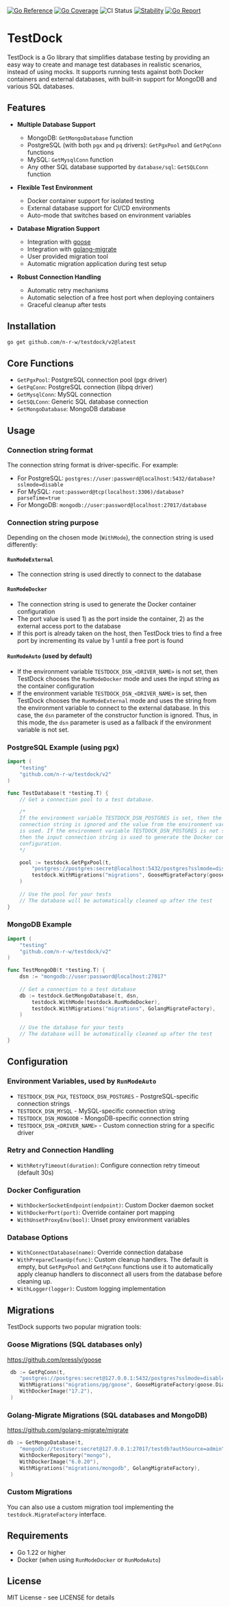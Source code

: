[![Go Reference](https://pkg.go.dev/badge/github.com/n-r-w/testdock/v2.svg)](https://pkg.go.dev/github.com/n-r-w/testdock/v2)
[![Go Coverage](https://github.com/n-r-w/testdock/v2/wiki/coverage.svg)](https://raw.githack.com/wiki/n-r-w/testdock/coverage.html)
![CI Status](https://github.com/n-r-w/testdock/v2/actions/workflows/go.yml/badge.svg)
[![Stability](http://badges.github.io/stability-badges/dist/stable.svg)](http://github.com/badges/stability-badges)
[![Go Report](https://goreportcard.com/badge/github.com/n-r-w/testdock/v2?v=6b996d51d6235dbae980d0120d11be6ffd65851f)](https://goreportcard.com/badge/github.com/n-r-w/testdock/v2)

# TestDock

TestDock is a Go library that simplifies database testing by providing an easy way to create and manage test databases in realistic scenarios, instead of using mocks. It supports running tests against both Docker containers and external databases, with built-in support for MongoDB and various SQL databases.

## Features

- **Multiple Database Support**  
  - MongoDB: `GetMongoDatabase` function
  - PostgreSQL (with both `pgx` and `pq` drivers): `GetPgxPool` and `GetPqConn` functions
  - MySQL: `GetMysqlConn` function
  - Any other SQL database supported by `database/sql`: `GetSQLConn` function

- **Flexible Test Environment**
  - Docker container support for isolated testing
  - External database support for CI/CD environments
  - Auto-mode that switches based on environment variables

- **Database Migration Support**
  - Integration with [goose](https://github.com/pressly/goose)
  - Integration with [golang-migrate](https://github.com/golang-migrate/migrate)
  - User provided migration tool
  - Automatic migration application during test setup

- **Robust Connection Handling**
  - Automatic retry mechanisms
  - Automatic selection of a free host port when deploying containers
  - Graceful cleanup after tests

## Installation

```bash
go get github.com/n-r-w/testdock/v2@latest
```

## Core Functions

- `GetPgxPool`: PostgreSQL connection pool (pgx driver)
- `GetPqConn`: PostgreSQL connection (libpq driver)
- `GetMysqlConn`: MySQL connection
- `GetSQLConn`: Generic SQL database connection
- `GetMongoDatabase`: MongoDB database

## Usage

### Connection string format

The connection string format is driver-specific. For example:

- For PostgreSQL: `postgres://user:password@localhost:5432/database?sslmode=disable`
- For MySQL: `root:password@tcp(localhost:3306)/database?parseTime=true`
- For MongoDB: `mongodb://user:password@localhost:27017/database`

### Connection string purpose

Depending on the chosen mode (`WithMode`), the connection string is used differently:

#### `RunModeExternal`

- The connection string is used directly to connect to the database

#### `RunModeDocker`

- The connection string is used to generate the Docker container configuration
- The port value is used 1) as the port inside the container, 2) as the external access port to the database
- If this port is already taken on the host, then TestDock tries to find a free port by incrementing its value by 1 until a free port is found

#### `RunModeAuto` (used by default)

- If the environment variable `TESTDOCK_DSN_<DRIVER_NAME>` is not set, then TestDock chooses
the `RunModeDocker` mode and uses the input string as the container configuration
- If the environment variable `TESTDOCK_DSN_<DRIVER_NAME>` is set, then TestDock chooses
the `RunModeExternal` mode and uses the string from the environment variable to connect to the external database. In this case, the `dsn` parameter of the constructor function is ignored.
Thus, in this mode, the `dsn` parameter is used as a fallback if the environment variable is not set.

### PostgreSQL Example (using pgx)

```go
import (
    "testing"
    "github.com/n-r-w/testdock/v2"
)

func TestDatabase(t *testing.T) {          
    // Get a connection pool to a test database.

    /* 
    If the environment variable TESTDOCK_DSN_POSTGRES is set, then the input 
    connection string is ignored and the value from the environment variable
    is used. If the environment variable TESTDOCK_DSN_POSTGRES is not set, 
    then the input connection string is used to generate the Docker container 
    configuration.
    */

    pool := testdock.GetPgxPool(t, 
        "postgres://postgres:secret@localhost:5432/postgres?sslmode=disable",
        testdock.WithMigrations("migrations", GooseMigrateFactory(goose.DialectPostgres, "pgx")),        
    )
    
    // Use the pool for your tests
    // The database will be automatically cleaned up after the test
}
```

### MongoDB Example

```go
import (
    "testing"
    "github.com/n-r-w/testdock/v2"
)

func TestMongoDB(t *testing.T) {
    dsn := "mongodb://user:password@localhost:27017"
    
    // Get a connection to a test database
    db := testdock.GetMongoDatabase(t, dsn,
        testdock.WithMode(testdock.RunModeDocker),
        testdock.WithMigrations("migrations", GolangMigrateFactory),
    )
    
    // Use the database for your tests
    // The database will be automatically cleaned up after the test
}
```

## Configuration

### Environment Variables, used by `RunModeAuto`

- `TESTDOCK_DSN_PGX`, `TESTDOCK_DSN_POSTGRES` - PostgreSQL-specific connection strings
- `TESTDOCK_DSN_MYSQL` - MySQL-specific connection string
- `TESTDOCK_DSN_MONGODB` - MongoDB-specific connection string
- `TESTDOCK_DSN_<DRIVER_NAME>` - Custom connection string for a specific driver

### Retry and Connection Handling

- `WithRetryTimeout(duration)`: Configure connection retry timeout (default 30s)

### Docker Configuration

- `WithDockerSocketEndpoint(endpoint)`: Custom Docker daemon socket
- `WithDockerPort(port)`: Override container port mapping
- `WithUnsetProxyEnv(bool)`: Unset proxy environment variables

### Database Options

- `WithConnectDatabase(name)`: Override connection database
- `WithPrepareCleanUp(func)`: Custom cleanup handlers. The default is empty, but `GetPgxPool` and `GetPqConn` functions use it to automatically apply cleanup handlers to disconnect all users from the database before cleaning up.
- `WithLogger(logger)`: Custom logging implementation

## Migrations

TestDock supports two popular migration tools:

### Goose Migrations (SQL databases only)

<https://github.com/pressly/goose>

```go
 db := GetPqConn(t,
    "postgres://postgres:secret@127.0.0.1:5432/postgres?sslmode=disable",
    WithMigrations("migrations/pg/goose", GooseMigrateFactory(goose.DialectPostgres, "postgres")),
    WithDockerImage("17.2"),
 )
```

### Golang-Migrate Migrations (SQL databases and MongoDB)

<https://github.com/golang-migrate/migrate>

```go
db := GetMongoDatabase(t,
    "mongodb://testuser:secret@127.0.0.1:27017/testdb?authSource=admin",
    WithDockerRepository("mongo"),
    WithDockerImage("6.0.20"),
    WithMigrations("migrations/mongodb", GolangMigrateFactory),
 )
```

### Custom Migrations

You can also use a custom migration tool implementing the `testdock.MigrateFactory` interface.

## Requirements

- Go 1.22 or higher
- Docker (when using `RunModeDocker` or `RunModeAuto`)

## License

MIT License - see LICENSE for details
